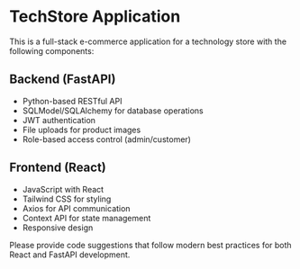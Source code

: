 <!-- Use this file to provide workspace-specific custom instructions to Copilot. For more details, visit https://code.visualstudio.com/docs/copilot/copilot-customization#_use-a-githubcopilotinstructionsmd-file -->

# TechStore Application

This is a full-stack e-commerce application for a technology store with the following components:

## Backend (FastAPI)
- Python-based RESTful API
- SQLModel/SQLAlchemy for database operations
- JWT authentication
- File uploads for product images
- Role-based access control (admin/customer)

## Frontend (React)
- JavaScript with React
- Tailwind CSS for styling
- Axios for API communication
- Context API for state management
- Responsive design

Please provide code suggestions that follow modern best practices for both React and FastAPI development.
